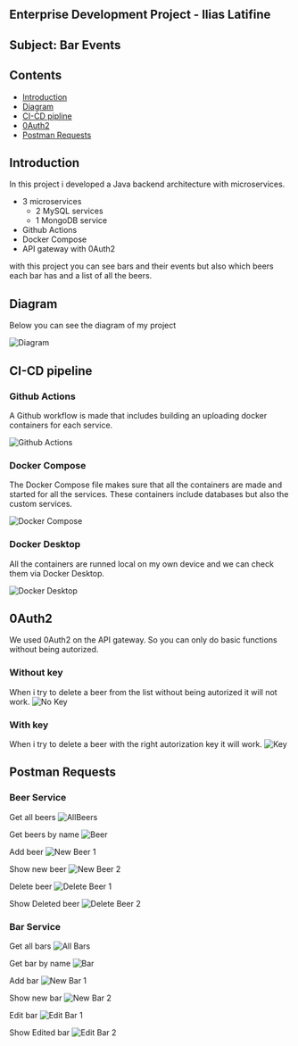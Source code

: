 ## Enterprise Development Project - Ilias Latifine

## Subject: Bar Events

## Contents

- [Introduction](#introduction)
- [Diagram](#diagram)
- [CI-CD pipline](#ci-cd-pipeline)
- [0Auth2](#0auth2)
- [Postman Requests](#postman-requests)



## Introduction

In this project i developed a Java backend architecture with microservices.

- 3 microservices
  - 2 MySQL services
  - 1 MongoDB service
- Github Actions
- Docker Compose
- API gateway with 0Auth2

with this project you can see bars and their events but also which beers each bar has and a list of all the beers.

## Diagram

Below you can see the diagram of my project

![Diagram](https://github.com/Latifine/ede_project/blob/main/images%20ede/Ede-Project-Diagram.jpg)

## CI-CD pipeline

### Github Actions
A Github workflow is made that includes building an uploading docker containers for each service.

![Github Actions](https://github.com/Latifine/ede_project/blob/main/images%20ede/Github-actions.JPG)


### Docker Compose

The Docker Compose file makes sure that all the containers are made and started for all the services. These containers include databases but also the custom services.

![Docker Compose](https://github.com/Latifine/ede_project/blob/main/images%20ede/dockercompose.JPG)

### Docker Desktop

All the containers are runned local on my own device and we can check them via Docker Desktop.

![Docker Desktop](https://github.com/Latifine/ede_project/blob/main/images%20ede/dockerdesktop.JPG)

## 0Auth2

We used 0Auth2 on the API gateway. So you can only do basic functions without being autorized.

### Without key

When i try to delete a beer from the list without being autorized it will not work.
![No Key](https://github.com/Latifine/ede_project/blob/main/images%20ede/noauth.JPG)

### With key

When i try to delete a beer with the right autorization key it will work.
![Key](https://github.com/Latifine/ede_project/blob/main/images%20ede/auth.JPG)

## Postman Requests

### Beer Service

Get all beers
![AllBeers](https://github.com/Latifine/ede_project/blob/main/images%20ede/allBeers.JPG)

Get beers by name
![Beer](https://github.com/Latifine/ede_project/blob/main/images%20ede/beerlist.JPG)

Add beer
![New Beer 1](https://github.com/Latifine/ede_project/blob/main/images%20ede/newBeer1.JPG)

Show new beer
![New Beer 2](https://github.com/Latifine/ede_project/blob/main/images%20ede/newBeer2.JPG)

Delete beer
![Delete Beer 1](https://github.com/Latifine/ede_project/blob/main/images%20ede/deleteBeer1.JPG)

Show Deleted beer
![Delete Beer 2](https://github.com/Latifine/ede_project/blob/main/images%20ede/deleteBeer2.JPG)

### Bar Service

Get all bars
![All Bars[]()](https://github.com/Latifine/ede_project/blob/main/images%20ede/allBars.JPG)

Get bar by name
![Bar](https://github.com/Latifine/ede_project/blob/main/images%20ede/bar.JPG)

Add bar
![New Bar 1](https://github.com/Latifine/ede_project/blob/main/images%20ede/newBar1.JPG)

Show new bar
![New Bar 2](https://github.com/Latifine/ede_project/blob/main/images%20ede/newBar2.JPG)

Edit bar
![Edit Bar 1](https://github.com/Latifine/ede_project/blob/main/images%20ede/editBar1.JPG)

Show Edited bar
![Edit Bar 2](https://github.com/Latifine/ede_project/blob/main/images%20ede/editBar2.JPG)

